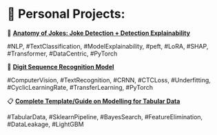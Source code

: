 # 🔆 Personal Projects:

🤣 [**Anatomy of Jokes: Joke Detection + Detection Explainability**](https://github.com/terry-chongkalok/Anatomy_of_Jokes)

  #NLP, #TextClassification, #ModelExplainability, #peft, #LoRA, #SHAP, #Transformer, #DataCentric, #PyTorch

🔢 [**Digit Sequence Recognition Model**](https://github.com/terry-chongkalok/Digit_Seq_Recognition_POC)

  #ComputerVision, #TextRecognition, #CRNN, #CTCLoss, #Underfitting, #CyclicLearningRate, #TransferLearning, #PyTorch

📋 [**Complete Template/Guide on Modelling for Tabular Data**](https://github.com/terry-chongkalok/Template_for_Modelling_for_tabular_data)

  #TabularData, #SklearnPipeline, #BayesSearch, #FeatureElimination, #DataLeakage, #LightGBM

